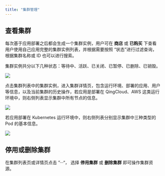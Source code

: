 ```yaml
---
title: "集群管理"
---
```


## 查看集群

每次基于应用部署之后都会生成一个集群实例，用户可在 **商店** 或 **已购买** 下查看用户使用自己应用完整的集群实例列表，并根据需要按照 “状态”进行过滤查询，根据集群名称或 ID 也可以进行搜索。

集群实例共分以下几种状态：等待中、活跃、已关闭、已暂停、已删除、已销毁。

![](/cluster-list.png)

点击集群列表中的集群实例，进入集群详情页，包含运行环境、部署的应用、用户等信息，以及当前集群的历史操作，若应用是部署在 QingCloud、AWS 这类运行环境中，则右侧列表显示集群中所有节点的信息。

![](/cluster-details.png)

若应用部署在 Kubernetes 运行环境中，则右侧列表分别显示集群中三种类型的 Pod 的基本信息。

![](/k8s-pod-list.png)

## 停用或删除集群

在集群列表页或详情页点击 ”···“， 选择 **停用集群** 或 **删除集群** 即可操作集群资源。
